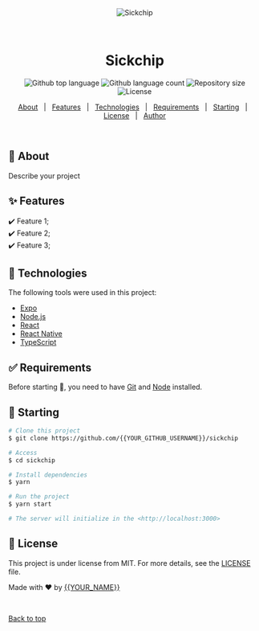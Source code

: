 <div align="center" id="top"> 
  <img src="./.github/app.gif" alt="Sickchip" />

  &#xa0;

  <!-- <a href="https://sickchip.netlify.app">Demo</a> -->
</div>

<h1 align="center">Sickchip</h1>

<p align="center">
  <img alt="Github top language" src="https://img.shields.io/github/languages/top/{{YOUR_GITHUB_USERNAME}}/sickchip?color=56BEB8">

  <img alt="Github language count" src="https://img.shields.io/github/languages/count/{{YOUR_GITHUB_USERNAME}}/sickchip?color=56BEB8">

  <img alt="Repository size" src="https://img.shields.io/github/repo-size/{{YOUR_GITHUB_USERNAME}}/sickchip?color=56BEB8">

  <img alt="License" src="https://img.shields.io/github/license/{{YOUR_GITHUB_USERNAME}}/sickchip?color=56BEB8">

  <!-- <img alt="Github issues" src="https://img.shields.io/github/issues/{{YOUR_GITHUB_USERNAME}}/sickchip?color=56BEB8" /> -->

  <!-- <img alt="Github forks" src="https://img.shields.io/github/forks/{{YOUR_GITHUB_USERNAME}}/sickchip?color=56BEB8" /> -->

  <!-- <img alt="Github stars" src="https://img.shields.io/github/stars/{{YOUR_GITHUB_USERNAME}}/sickchip?color=56BEB8" /> -->
</p>

<!-- Status -->

<!-- <h4 align="center"> 
	🚧  Sickchip 🚀 Under construction...  🚧
</h4> 

<hr> -->

<p align="center">
  <a href="#dart-about">About</a> &#xa0; | &#xa0; 
  <a href="#sparkles-features">Features</a> &#xa0; | &#xa0;
  <a href="#rocket-technologies">Technologies</a> &#xa0; | &#xa0;
  <a href="#white_check_mark-requirements">Requirements</a> &#xa0; | &#xa0;
  <a href="#checkered_flag-starting">Starting</a> &#xa0; | &#xa0;
  <a href="#memo-license">License</a> &#xa0; | &#xa0;
  <a href="https://github.com/{{YOUR_GITHUB_USERNAME}}" target="_blank">Author</a>
</p>

<br>

## :dart: About ##

Describe your project

## :sparkles: Features ##

:heavy_check_mark: Feature 1;\
:heavy_check_mark: Feature 2;\
:heavy_check_mark: Feature 3;

## :rocket: Technologies ##

The following tools were used in this project:

- [Expo](https://expo.io/)
- [Node.js](https://nodejs.org/en/)
- [React](https://pt-br.reactjs.org/)
- [React Native](https://reactnative.dev/)
- [TypeScript](https://www.typescriptlang.org/)

## :white_check_mark: Requirements ##

Before starting :checkered_flag:, you need to have [Git](https://git-scm.com) and [Node](https://nodejs.org/en/) installed.

## :checkered_flag: Starting ##

```bash
# Clone this project
$ git clone https://github.com/{{YOUR_GITHUB_USERNAME}}/sickchip

# Access
$ cd sickchip

# Install dependencies
$ yarn

# Run the project
$ yarn start

# The server will initialize in the <http://localhost:3000>
```

## :memo: License ##

This project is under license from MIT. For more details, see the [LICENSE](LICENSE.md) file.


Made with :heart: by <a href="https://github.com/{{YOUR_GITHUB_USERNAME}}" target="_blank">{{YOUR_NAME}}</a>

&#xa0;

<a href="#top">Back to top</a>

